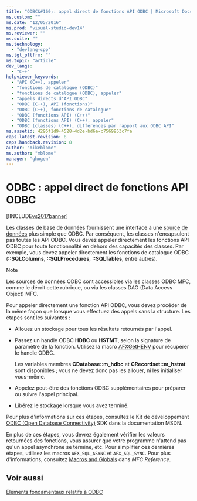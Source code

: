```yaml
---
title: "ODBC&#160;: appel direct de fonctions API ODBC | Microsoft Docs"
ms.custom: ""
ms.date: "12/05/2016"
ms.prod: "visual-studio-dev14"
ms.reviewer: ""
ms.suite: ""
ms.technology: 
  - "devlang-cpp"
ms.tgt_pltfrm: ""
ms.topic: "article"
dev_langs: 
  - "C++"
helpviewer_keywords: 
  - "API (C++), appeler"
  - "fonctions de catalogue (ODBC)"
  - "fonctions de catalogue (ODBC), appeler"
  - "appels directs d'API ODBC"
  - "ODBC (C++), API (fonctions)"
  - "ODBC (C++), fonctions de catalogue"
  - "ODBC (fonctions API) (C++)"
  - "ODBC (fonctions API) (C++), appeler"
  - "ODBC (classes) (C++), différences par rapport aux ODBC API"
ms.assetid: 4295f1d9-4528-4d2e-bd6a-c7569953c7fa
caps.latest.revision: 8
caps.handback.revision: 8
author: "mikeblome"
ms.author: "mblome"
manager: "ghogen"
---
```

# ODBC&#160;: appel direct de fonctions API ODBC
[!INCLUDE[vs2017banner](../../assembler/inline/includes/vs2017banner.md)]

Les classes de base de données fournissent une interface à une [source de données](../../data/odbc/data-source-odbc.md) plus simple que ODBC.  Par conséquent, les classes n'encapsulent pas toutes les API ODBC.  Vous devez appeler directement les fonctions API ODBC pour toute fonctionnalité en dehors des capacités des classes.  Par exemple, vous devez appeler directement les fonctions de catalogue ODBC \(**::SQLColumns**, **::SQLProcedures**, **::SQLTables**, entre autres\).  
  
> [!NOTE]
>  Les sources de données ODBC sont accessibles via les classes ODBC MFC, comme le décrit cette rubrique, ou via les classes DAO \(Data Access Object\) MFC.  
  
 Pour appeler directement une fonction API ODBC, vous devez procéder de la même façon que lorsque vous effectuez des appels sans la structure.  Les étapes sont les suivantes :  
  
-   Allouez un stockage pour tous les résultats retournés par l'appel.  
  
-   Passez un handle ODBC **HDBC** ou **HSTMT**, selon la signature de paramètre de la fonction.  Utilisez la macro [AFXGetHENV](../Topic/AfxGetHENV.md) pour récupérer le handle ODBC.  
  
     Les variables membres **CDatabase::m\_hdbc** et **CRecordset::m\_hstmt** sont disponibles ; vous ne devez donc pas les allouer, ni les initialiser vous\-même.  
  
-   Appelez peut\-être des fonctions ODBC supplémentaires pour préparer ou suivre l'appel principal.  
  
-   Libérez le stockage lorsque vous avez terminé.  
  
 Pour plus d'informations sur ces étapes, consultez le Kit de développement [ODBC \(Open Database Connectivity\)](https://msdn.microsoft.com/en-us/library/ms710252.aspx) SDK dans la documentation MSDN.  
  
 En plus de ces étapes, vous devrez également vérifier les valeurs retournées des fonctions, vous assurer que votre programme n'attend pas qu'un appel asynchrone se termine, etc.  Pour simplifier ces dernières étapes, utilisez les macros `AFX_SQL_ASYNC` et `AFX_SQL_SYNC`.  Pour plus d'informations, consultez [Macros and Globals](../Topic/Macros,%20Global%20Functions,%20and%20Global%20Variables.md) dans *MFC Reference*.  
  
## Voir aussi  
 [Éléments fondamentaux relatifs à ODBC](../../data/odbc/odbc-basics.md)